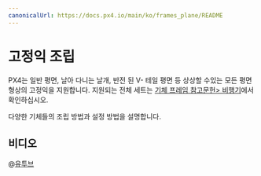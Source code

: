 ```yaml
---
canonicalUrl: https://docs.px4.io/main/ko/frames_plane/README
---
```


# 고정익 조립

PX4는 일반 평면, 날아 다니는 날개, 반전 된 V- 테일 평면 등 상상할 수있는 모든 평면 형상의 고정익을 지원합니다. 지원되는 전체 세트는 [기체 프레임 참고문헌> 비행기](../airframes/airframe_reference.md#plane)에서 확인하십시오.

다양한 기체들의 조립 방법과 설정 방법을 설명합니다.

## 비디오

@[유투브](https://www.youtube.com/watch?v=8m4_NpTQn0E&vq=hd720)